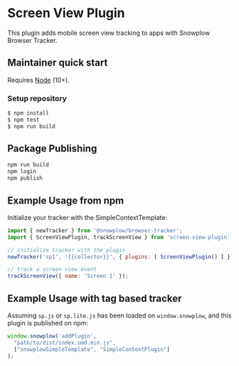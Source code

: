 # Screen View Plugin

This plugin adds mobile screen view tracking to apps with Snowplow Browser Tracker.

## Maintainer quick start

Requires [Node](https://nodejs.org/en/) (10+).

### Setup repository

```bash
$ npm install
$ npm test
$ npm run build
```

## Package Publishing

```bash
npm run build
npm login
npm publish
```

## Example Usage from npm

Initialize your tracker with the SimpleContextTemplate:

```js
import { newTracker } from '@snowplow/browser-tracker';
import { ScreenViewPlugin, trackScreenView } from 'screen-view-plugin';

// initialize tracker with the plugin
newTracker('sp1', '{{collector}}', { plugins: [ ScreenViewPlugin() ] });

// track a screen view event
trackScreenView({ name: 'Screen 1' });
```

## Example Usage with tag based tracker

Assuming `sp.js` or `sp.lite.js` has been loaded on `window.snowplow`, and this plugin is published on npm:

```js
window.snowplow('addPlugin', 
  "path/to/dist/index.umd.min.js",
  ["snowplowSimpleTemplate", "SimpleContextPlugin"]
);
```
